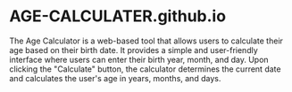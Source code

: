 # AGE-CALCULATER.github.io
The Age Calculator is a web-based tool that allows users to calculate their age based on their birth date. It provides a simple and user-friendly interface where users can enter their birth year, month, and day. Upon clicking the "Calculate" button, the calculator determines the current date and calculates the user's age in years, months, and days.
